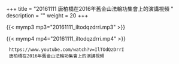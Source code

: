 +++
title = "20161111  唐柏橋在2016年舊金山法輪功集會上的演講視頻 "
description = ""
weight = 20
+++

{{< mymp3 mp3="20161111_iltodqzdrri.mp3" >}}

{{< mymp4 mp4="20161111_iltodqzdrri.mp4" >}}

     
     https://www.youtube.com/watch?v=IlTOdQzDrrI 
     唐柏橋在2016年舊金山法輪功集會上的演講視頻 
